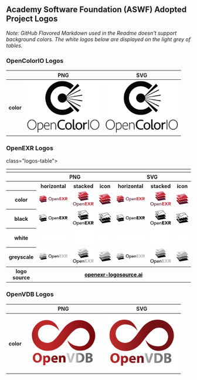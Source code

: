 

## Academy Software Foundation (ASWF) Adopted Project Logos

*Note: GitHub Flavored Markdown used in the Readme doesn't support background colors. The white logos below are displayed on the light grey of tables.*

### OpenColorIO Logos
<table class="logos-table">
	<thead>
		<tr>
			<th></th>
			<th>PNG</th>
			<th>SVG</th>
		</tr>
	</thead>
	<tbody>
		<tr>
			<th>color</th>
			<td><a href="../projects/opencolorio/opencolorio-color.png" download><img src="../projects/opencolorio/opencolorio-color.png" width="200"></a></td>
			<td><a href="../projects/opencolorio/opencolorio-color.svg" download><img src="../projects/opencolorio/opencolorio-color.svg" width="200"></a></td>
		</tr>
	</tbody>
</table>

### OpenEXR Logos

<table> class="logos-table">
	<thead>
		<tr>
			<th colspan="7"></th>
		</tr>	
		<tr>
			<th></th>
			<th colspan="3">PNG</th>
			<th colspan="3">SVG</th>
		</tr>
	</thead>	
    <tbody>
		<tr>
			<th></th>
			<th>horizontal</th>
			<th>stacked</th>
			<th>icon</th>
			<th>horizontal</th>
			<th>stacked</th>
			<th>icon</th>
		</tr>
		<tr>
			<th>color</th>
			<td><a href="../projects/openexr/openexr-horizontal-color.png" download><img src="../projects/openexr/png/color/openexr-horizontal-color.png" width="200"></a></td>
			<td><a href="../projects/openexr/openexr-stacked-color.png" download><img src="../projects/openexr/png/color/openexr-stacked-color.png" width="95"></a></td>
			<td><a href="../projects/openexr/openexr-icon-color.png" download><img src="../projects/openexr/png/color/openexr-icon-color.png" width="75"></a></td>
			<td><a href="../projects/openexr/openexr-horzontal-color.svg" download><img src="../projects/openexr/svg/color/openexr-horizontal-color.svg" width="200"></a></td>
			<td><a href="../projects/openexr/openexr-stacked-color.svg" download><img src="../projects/openexr/svg/color/openexr-stacked-color.svg" width="95"></a></td>
			<td><a href="../projects/openexr/openexr-icon-color.svg" download><img src="../projects/openexr/svg/color/openexr-icon-color.svg" width="75"></a></td>
		</tr>
		<tr>
			<th>black</th>
			<td><a href="../projects/openexr/openexr-horizontal-black.png" download><img src="../projects/openexr/png/black/openexr-horizontal-black.png" width="200"></a></td>
			<td><a href="../projects/openexr/openexr-stacked-black.png" download><img src="../projects/openexr/png/black/openexr-stacked-black.png" width="95"></a></td>
			<td><a href="../projects/openexr/openexr-icon-black.png" download><img src="../projects/openexr/png/black/openexr-icon-black.png" width="75"></a></td>
			<td><a href="../projects/openexr/openexr-horizontal-black.svg" download><img src="../projects/openexr/svg/black/openexr-horizontal-black.svg" width="200"></a></td>
			<td><a href="../projects/openexr/openexr-stacked-black.svg" download><img src="../projects/openexr/svg/black/openexr-stacked-black.svg" width="95"></a></td>
			<td><a href="../projects/openexr/openexr-icon-black.svg" download><img src="../projects/openexr/svg/black/openexr-icon-black.svg" width="75"></a></td>
		</tr>
		<tr>
			<th>white</th>
			<td><a href="../projects/openexr/openexr-horizontal-white.png" download><img src="../projects/openexr/png/white/openexr-horizontal-white.png" width="200"></a></td>
			<td><a href="../projects/openexr/openexr-stacked-white.png" download><img src="../projects/openexr/png/white/openexr-stacked-white.png" width="95"></a></td>
			<td><a href="../projects/openexr/openexr-icon-white.png" download><img src="../projects/openexr/png/white/openexr-icon-white.png" width="75"></a></td>
			<td><a href="../projects/openexr/openexr-horizontal-white.svg" download><img src="../projects/openexr/svg/white/openexr-horizontal-white.svg" width="200"></a></td>
			<td><a href="../projects/openexr/openexr-stacked-white.svg" download><img src="../projects/openexr/svg/white/openexr-stacked-white.svg" width="95"></a></td>
			<td><a href="../projects/openexr/openexr-icon-white.svg" download><img src="../projects/openexr/svg/white/openexr-icon-white.svg" width="75"></a></td>
		</tr>
		<tr>
			<th>greyscale</th>
			<td><a href="../projects/openexr/openexr-horizontal-greyscale.png" download><img src="../projects/openexr/png/greyscale/openexr-horizontal-greyscale.png" width="200"></a></td>
			<td><a href="../projects/openexr/openexr-stacked-greyscale.png" download><img src="../projects/openexr/png/greyscale/openexr-stacked-greyscale.png" width="95"></a></td>
			<td><a href="../projects/openexr/openexr-icon-greyscale.png" download><img src="../projects/openexr/png/greyscale/openexr-icon-greyscale.png" width="75"></a></td>
			<td><a href="../projects/openexr/openexr-horizontal-greyscale.svg" download><img src="../projects/openexr/svg/greyscale/openexr-horizontal-greyscale.svg" width="200"></a></td>
			<td><a href="../projects/openexr/openexr-stacked-greyscale.svg" download><img src="../projects/openexr/svg/greyscale/openexr-stacked-greyscale.svg" width="95"></a></td>
			<td><a href="../projects/openexr/openexr-icon-greyscale.svg" download><img src="../projects/openexr/svg/greyscale/openexr-icon-greyscale.svg" width="75"></a></td>
		</tr>
		<tr>
			<th>logo source</th>
			<th colspan="6"><a href="/projects/openexr/openexr-logosource.ai" style="color:black">openexr-logosource.ai</a></td>
    	</tr>
	</tbody>	
</table>

### OpenVDB Logos

<table class="logos-table">
	<thead>
		<tr>
			<th></th>
			<th>PNG</th>
			<th>SVG</th>
		</tr>
	</thead>
	<tbody>
		<tr>
			<th>color</th>
			<td><a href="../projects/openvdb/openvdb-color.png" download><img src="../projects/openvdb/openvdb-color.png" width="200"></a><i class="far fa-clock"></i></td>
			<td><a href="../projects/openvdb/openvdb-color.svg" download><img src="../projects/openvdb/openvdb-color.svg" width="200"></a></td>
		</tr>
    <!-- <tr>
        <th>black</th>
        <td><img src="/projects/openvdb/openvdb-black.png" width="200"></td>
        <td><img src="/projects/openvdb/openvdb-black.svg" width="200"></td>
    </tr>
    <tr>
        <th>white</th>
        <td><img src="/projects/openvdb/openvdb-white.png" width="200"></td>
        <td><img src="/projects/openvdb/openvdb-white.svg" width="200"></td>
    </tr> -->
	</tbody>
</table>
